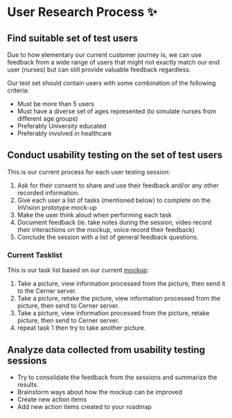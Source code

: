 # User Research Process :sparkles:

## Find suitable set of test users

Due to how elementary our current customer journey is, we can use feedback from a wide range of users that might not exactly match our end user (nurses) but can still provide valuable feedback regardless.

Our test set should contain users with some combination of the following criteria:

- Must be more than 5 users
- Must have a diverse set of ages represented (to simulate nurses from different age groups)
- Preferably University educated
- Preferably involved in healthcare

## Conduct usability testing on the set of test users
This is our current process for each user testing session:

1. Ask for their consent to share and use their feedback and/or any other recorded information.
2. Give each user a list of tasks (mentioned below) to complete on the InVision prototype mock-up
3. Make the user think aloud when performing each task
4. Document feedback (ie. take notes during the session, video record their interactions on the mockup, voice record their feedback)
5. Conclude the session with a list of general feedback questions.

### Current Tasklist
This is our task list based on our current [mockup](https://invis.io/YAUCQOLQBTR):
1. Take a picture, view information processed from the picture, then send it to the Cerner server.
2. Take a picture, retake the picture, view information processed from the picture, then send to Cerner server.
4. Take a picture, view information processed from the picture, retake picture, then send to Cerner server.
4. repeat task 1 then try to take another picture.

## Analyze data collected from usability testing sessions
- Try to consolidate the feedback from the sessions and summarize the results.
- Brainstorm ways about how the mockup can be improved
- Create new action items
- Add new action items created to your roadmap
